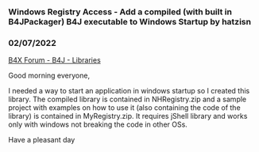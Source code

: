 ### Windows Registry Access - Add a compiled (with built in B4JPackager) B4J executable to Windows Startup by hatzisn
### 02/07/2022
[B4X Forum - B4J - Libraries](https://www.b4x.com/android/forum/threads/138251/)

Good morning everyone,  
  
I needed a way to start an application in windows startup so I created this library. The compiled library is contained in NHRegistry.zip and a sample project with examples on how to use it (also containing the code of the library) is contained in MyRegistry.zip. It requires jShell library and works only with windows not breaking the code in other OSs.  
  
Have a pleasant day